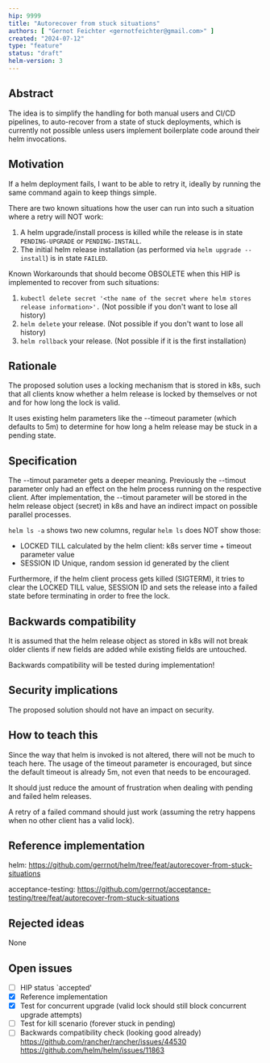 ```yaml
---
hip: 9999
title: "Autorecover from stuck situations"
authors: [ "Gernot Feichter <gernotfeichter@gmail.com>" ]
created: "2024-07-12"
type: "feature"
status: "draft"
helm-version: 3
---
```


## Abstract

The idea is to simplify the handling for both manual users and CI/CD pipelines,
to auto-recover from a state of stuck deployments, which is currently not possible unless users implement
boilerplate code around their helm invocations.

## Motivation

If a helm deployment fails, I want to be able to retry it,
ideally by running the same command again to keep things simple.

There are two known situations how the user can run into such a situation where a retry will NOT work:
1. A helm upgrade/install process is killed while the release is in state `PENDING-UPGRADE` or `PENDING-INSTALL`.
2. The initial helm release installation (as performed via `helm upgrade --install`) is in state `FAILED`.

Known Workarounds that should become OBSOLETE when this HIP is implemented to recover from such situations:
1. `kubectl delete secret '<the name of the secret where helm stores release information>'.` (Not possible if you don't want to lose all history)
2. `helm delete` your release. (Not possible if you don't want to lose all history)
3. `helm rollback` your release. (Not possible if it is the first installation)

## Rationale

The proposed solution uses a locking mechanism that is stored in k8s, such that all clients know whether a helm
release is locked by themselves or not and for how long the lock is valid.

It uses existing helm parameters like the --timeout parameter (which defaults to 5m) to determine for how long a helm release
may be stuck in a pending state.

## Specification

The --timout parameter gets a deeper meaning.
Previously the --timout parameter only had an effect on the helm process running on the respective client.
After implementation, the --timout parameter will be stored in the helm release object (secret) in k8s and
have an indirect impact on possible parallel processes.

`helm ls -a` shows two new columns, regular `helm ls` does NOT show those:
- LOCKED TILL
  <datetime> calculated by the helm client: k8s server time + timeout parameter value
- SESSION ID
  Unique, random session id generated by the client

Furthermore, if the helm client process gets killed (SIGTERM), it tries to clear the LOCKED TILL value,
SESSION ID and sets the release into a failed state before terminating in order to free the lock.

## Backwards compatibility

It is assumed that the helm release object as stored in k8s will not break
older clients if new fields are added while existing fields are untouched.

Backwards compatibility will be tested during implementation!

## Security implications

The proposed solution should not have an impact on security.

## How to teach this

Since the way that helm is invoked is not altered, there will not be much to teach here.
The usage of the timeout parameter is encouraged, but since the default timeout is already 5m, not even that
needs to be encouraged.

It should just reduce the amount of frustration when dealing with pending and failed helm releases.

A retry of a failed command should just work (assuming the retry happens when no other client has a valid lock).

## Reference implementation

helm: https://github.com/gerrnot/helm/tree/feat/autorecover-from-stuck-situations

acceptance-testing: https://github.com/gerrnot/acceptance-testing/tree/feat/autorecover-from-stuck-situations

## Rejected ideas

None

## Open issues

- [ ] HIP status `accepted'
- [x] Reference implementation
- [x] Test for concurrent upgrade (valid lock should still block concurrent upgrade attempts)
- [ ] Test for kill scenario (forever stuck in pending)
- [ ] Backwards compatibility check (looking good already)
https://github.com/rancher/rancher/issues/44530
https://github.com/helm/helm/issues/11863
